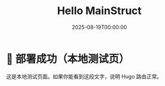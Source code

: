 ﻿---
title: "Hello MainStruct"
date: 2025-08-19T00:00:00
draft: false
---

# 🎉 部署成功（本地测试页）

这是本地测试页面。如果你能看到这段文字，说明 Hugo 路由正常。
